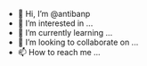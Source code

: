 - 👋 Hi, I’m @antibanp
- 👀 I’m interested in ...
- 🌱 I’m currently learning ...
- 💞️ I’m looking to collaborate on ...
- 📫 How to reach me ...

<!---
antibanp/antibanp is a ✨ special ✨ repository because its `README.md` (this file) appears on your GitHub profile.
You can click the Preview link to take a look at your changes.
--->

